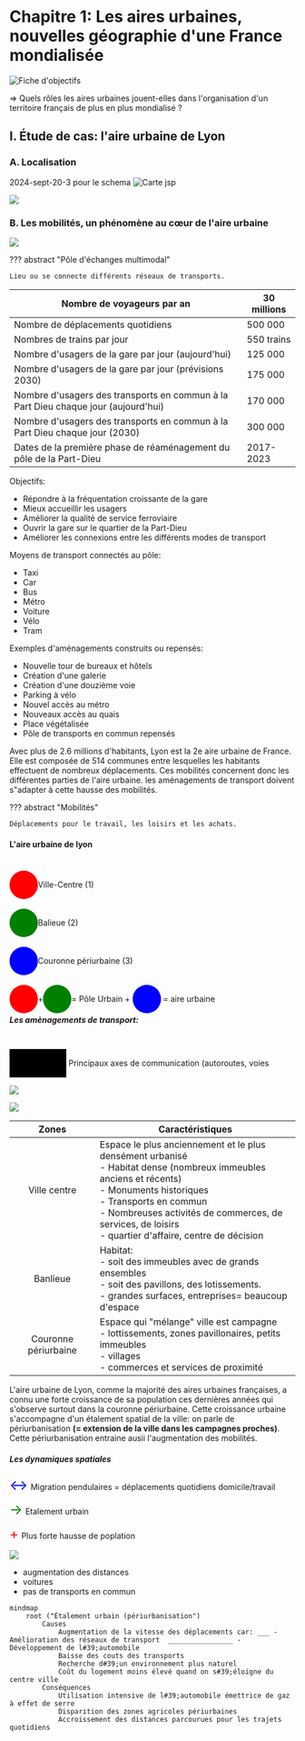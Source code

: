 <style>
.color-square {
    width: 50px;
    height: 50px;
    display: inline-block;
    border-radius: 150px;
    transform: translateY(40%);
  }

    .color-cube {
    width: 100px;
    height: 50px;
    display: inline-block;
    transform: translateY(40%);
    }

  .red { background-color: red; }
  .green { background-color: green; }
  .blue { background-color: blue; }
  .black { background-color: black; }

.arrow-both::after {
    content: '↔';
    color: blue;
    font-size: 24px;
    display: inline-block;
    margin-right: 1%;
  }

  .arrow-right::after {
    content: '→';
    color: green;
    font-size: 24px;
    display: inline-block;
    margin-right: 1%;
  }

  .arrow-left::after {
    content: '←';
    color: red;
    font-size: 24px;
    display: inline-block;
    margin-right: 1%;
  }
  
  .arrow-plus::after {
    content: '+';
    color: red;
    font-size: 24px;
    display: inline-block;
    margin-right: 1%;
  }
</style>
# Chapitre 1: Les aires urbaines, nouvelles géographie d'une France mondialisée

![Fiche d'objectifs](../../../../assets/scans/2024-sept-20-2.png)

=> Quels rôles les aires urbaines jouent-elles dans l'organisation d'un territoire français de plus en plus mondialisé ?

## I. Étude de cas: l'aire urbaine de Lyon
### A. Localisation

2024-sept-20-3 pour le schema
![Carte jsp](../../../../assets/scans/2024-sept-20-4.png)

![](../../../../assets/scans/2024-sept-23-1.png)

### B. Les mobilités, un phénomène au cœur de l'aire urbaine

![](../../../../assets/scans/2024-sept-23-2.png)

??? abstract "Pôle d'échanges multimodal"

	Lieu ou se connecte différents réseaux de transports.

| Nombre de voyageurs par an                                                         | 30 millions |
|------------------------------------------------------------------------------------|-------------|
| Nombre de déplacements quotidiens                                                  | 500 000     |
| Nombres de trains par jour                                                         | 550 trains  |
| Nombre d'usagers de la gare par jour (aujourd'hui)                                 | 125 000     |
| Nombre d'usagers de la gare par jour (prévisions 2030)                             | 175 000     |
| Nombre d'usagers des transports en commun à la Part Dieu chaque jour (aujourd'hui) | 170 000     |
| Nombre d'usagers des transports en commun à la Part Dieu chaque jour (2030)        | 300 000     |
| Dates de la première phase de réaménagement du pôle de la Part-Dieu                | 2017-2023   |


Objectifs:

- Répondre à la fréquentation croissante de la gare
- Mieux accueillir les usagers
- Améliorer la qualité de service ferroviaire
- Ouvrir la gare sur le quartier de la Part-Dieu
- Améliorer les connexions entre les différents modes de transport

Moyens de transport connectés au pôle: 

- Taxi
- Car
- Bus
- Métro
- Voiture
- Vélo
- Tram

Exemples d'aménagements construits ou repensés: 

- Nouvelle tour de bureaux et hôtels
- Création d'une galerie
- Création d'une douzième voie
- Parking à vélo
- Nouvel accès au métro
- Nouveaux accès au quais
- Place végétalisée
- Pôle de transports en commun repensés

Avec plus de 2.6 millions d'habitants, Lyon est la 2e aire urbaine de France. Elle est composée de 514 communes entre lesquelles les habitants effectuent de nombreux déplacements. Ces mobilités concernent donc les différentes parties de l'aire urbaine. les aménagements de transport doivent s"adapter à cette hausse des mobilités.

??? abstract "Mobilités"

	Déplacements pour le travail, les loisirs et les achats.

#### L'aire urbaine de lyon



<span><div class="color-square red"></div><span>Ville-Centre (1)</span></span>

<span><div class="color-square green"></div><span>Balieue (2)</span></span>

<span><div class="color-square blue"></div><span>Couronne périurbaine (3)</span></span>

<span><div class="color-square red"></div><span>+</span><div class="color-square green"></div><span>= Pôle Urbain + </span><div class="color-square blue"></div><span> = aire urbaine</span></span>

##### Les amènagements de transport: 

<span><div class="color-cube black"></div><span> Principaux axes de communication (autoroutes, voies ferrées...)</span></span>


![](../../../../assets/scans/2024-sept-20-3.png)

![](../../../../assets/scans/2024-sept-26-1.png)

|        Zones         | Caractéristiques                                                                                                                                                                                                                                                                           |
|:--------------------:|--------------------------------------------------------------------------------------------------------------------------------------------------------------------------------------------------------------------------------------------------------------------------------------------|
|     Ville centre     | Espace le plus anciennement et le plus densément urbanisé<br/>- Habitat dense (nombreux immeubles anciens et récents)<br/>- Monuments historiques<br/>- Transports en commun<br/>- Nombreuses activités de commerces, de services, de loisirs<br/>- quartier d'affaire, centre de décision |
|       Banlieue       | Habitat: <br/>- soit des immeubles avec de grands ensembles<br/>- soit des pavillons, des lotissements.<br/>- grandes surfaces, entreprises= beaucoup d'espace                                                                                                                             |
| Couronne périurbaine | Espace qui "mélange" ville est campagne<br/>- lottissements, zones pavillonaires, petits immeubles<br/>- villages<br/>- commerces et services de proximité                                                                                                                                 |

L'aire urbaine de Lyon, comme la majorité des aires urbaines françaises, a connu une forte croissance de sa population ces dernières années qui s'observe surtout dans la couronne périurbaine. Cette croissance urbaine s'accompagne d'un étalement spatial de la ville: on parle de périurbanisation **(= extension de la ville dans les campagnes proches)**. Cette périurbanisation entraine ausii l'augmentation des mobilités.

##### Les dynamiques spatiales

<span><span class="arrow-both"></span><span>Migration pendulaires = déplacements quotidiens domicile/travail</span></span>

<span><span class="arrow-right"></span><span>Etalement urbain</span></span>

<span><span class="arrow-plus"></span><span>Plus forte hausse de poplation</span></span>

![](../../../../assets/scans/2024-sept-26-1.png)

- augmentation des distances
- voitures
- pas de transports en commun

```mermaid
mindmap
    root ("Étalement urbain (périurbanisation")
        Causes
            Augmentation de la vitesse des déplacements car: ___ - Amélioration des réseaux de transport  ________________ - Développement de l#39;automobile
            Baisse des couts des transports
            Recherche d#39;un environnement plus naturel
            Coût du logement moins élevé quand on s#39;éloigne du centre ville
        Conséquences    
            Utilisation intensive de l#39;automobile émettrice de gaz à effet de serre
            Disparition des zones agricoles périurbaines
            Accroissement des distances parcourues pour les trajets quotidiens
```

